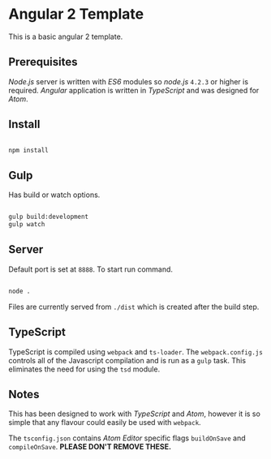 # Angular 2 Template

This is a basic angular 2 template.

## Prerequisites

*Node.js* server is written with *ES6* modules so *node.js* `4.2.3` or higher is required.
*Angular* application is written in *TypeScript* and was designed for *Atom*.

## Install
```bash

npm install

```

## Gulp

Has build or watch options.

```bash

gulp build:development
gulp watch

```

## Server

Default port is set at `8888`. To start run command.

```bash

node .

```

Files are currently served from `./dist` which is created after the build step.

## TypeScript

TypeScript is compiled using `webpack` and `ts-loader`. The `webpack.config.js` controls all of the Javascript compilation and is run as a `gulp` task. This eliminates the need for using the `tsd` module.

## Notes

This has been designed to work with *TypeScript* and *Atom*, however it is so simple that any flavour could easily be used with `webpack`.

The `tsconfig.json` contains *Atom Editor* specific flags `buildOnSave` and `compileOnSave`. **PLEASE DON'T REMOVE THESE.**
